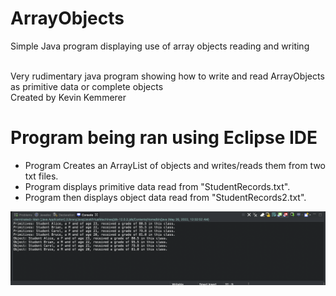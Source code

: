 # ArrayObjects
Simple Java program displaying use of array objects reading and writing<br/><br/>

Very rudimentary java program showing how to write and read ArrayObjects as primitive data or complete objects<br/>
Created by Kevin Kemmerer

# Program being ran using Eclipse IDE 
- Program Creates an ArrayList of objects and writes/reads them from two txt files.
- Program displays primitive data read from "StudentRecords.txt".
- Program then displays object data read from "StudentRecords2.txt".<br/>

![obj](https://github.com/kkemmere/ArrayObjects/blob/main/Screen%20Shot%202022-05-26%20at%2012.39.58%20AM.png)
<br/>
